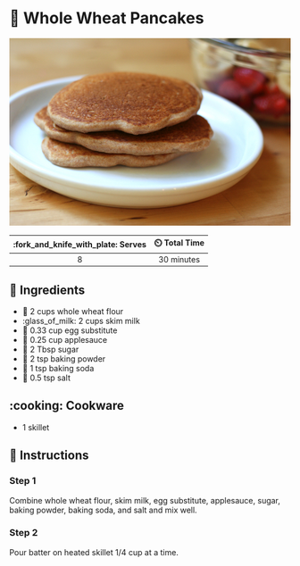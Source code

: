 # :pancakes: Whole Wheat Pancakes

![Whole Wheat Pancakes](../assets/images/whole-wheat-pancakes.jpg)

| :fork_and_knife_with_plate: Serves | :timer_clock: Total Time |
|:----------------------------------:|:-----------------------: |
| 8 | 30 minutes |

## :salt: Ingredients

- :ear_of_rice: 2 cups whole wheat flour
- :glass_of_milk: 2 cups skim milk
- :egg: 0.33 cup egg substitute
- :apple: 0.25 cup applesauce
- :candy: 2 Tbsp sugar
- :dash: 2 tsp baking powder
- :dash: 1 tsp baking soda
- :salt: 0.5 tsp salt

## :cooking: Cookware

- 1 skillet

## :pencil: Instructions

### Step 1

Combine whole wheat flour, skim milk, egg substitute, applesauce, sugar, baking powder, baking soda, and salt and mix
well.

### Step 2

Pour batter on heated skillet 1/4 cup at a time.
